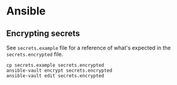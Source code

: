 # Ansible

## Encrypting secrets

See `secrets.example` file for a reference of what's expected in the `secrets.encrypted` file.

```shell
cp secrets.example secrets.encrypted
ansible-vault encrypt secrets.encrypted
ansible-vault edit secrets.encrypted
```